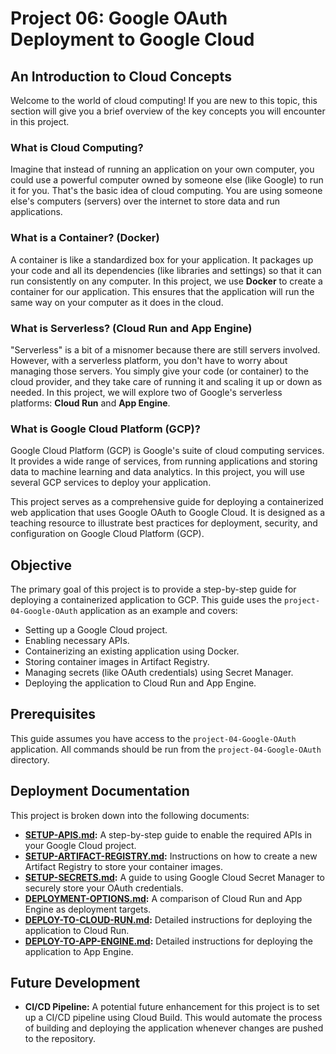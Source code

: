 # Project 06: Google OAuth Deployment to Google Cloud

## An Introduction to Cloud Concepts

Welcome to the world of cloud computing! If you are new to this topic, this section will give you a brief overview of the key concepts you will encounter in this project.

### What is Cloud Computing?

Imagine that instead of running an application on your own computer, you could use a powerful computer owned by someone else (like Google) to run it for you. That's the basic idea of cloud computing. You are using someone else's computers (servers) over the internet to store data and run applications.

### What is a Container? (Docker)

A container is like a standardized box for your application. It packages up your code and all its dependencies (like libraries and settings) so that it can run consistently on any computer. In this project, we use **Docker** to create a container for our application. This ensures that the application will run the same way on your computer as it does in the cloud.

### What is Serverless? (Cloud Run and App Engine)

"Serverless" is a bit of a misnomer because there are still servers involved. However, with a serverless platform, you don't have to worry about managing those servers. You simply give your code (or container) to the cloud provider, and they take care of running it and scaling it up or down as needed. In this project, we will explore two of Google's serverless platforms: **Cloud Run** and **App Engine**.

### What is Google Cloud Platform (GCP)?

Google Cloud Platform (GCP) is Google's suite of cloud computing services. It provides a wide range of services, from running applications and storing data to machine learning and data analytics. In this project, you will use several GCP services to deploy your application.

This project serves as a comprehensive guide for deploying a containerized web application that uses Google OAuth to Google Cloud. It is designed as a teaching resource to illustrate best practices for deployment, security, and configuration on Google Cloud Platform (GCP).

## Objective

The primary goal of this project is to provide a step-by-step guide for deploying a containerized application to GCP. This guide uses the `project-04-Google-OAuth` application as an example and covers:

*   Setting up a Google Cloud project.
*   Enabling necessary APIs.
*   Containerizing an existing application using Docker.
*   Storing container images in Artifact Registry.
*   Managing secrets (like OAuth credentials) using Secret Manager.
*   Deploying the application to Cloud Run and App Engine.

## Prerequisites

This guide assumes you have access to the `project-04-Google-OAuth` application. All commands should be run from the `project-04-Google-OAuth` directory.

## Deployment Documentation

This project is broken down into the following documents:

*   **[SETUP-APIS.md](SETUP-APIS.md):** A step-by-step guide to enable the required APIs in your Google Cloud project.
*   **[SETUP-ARTIFACT-REGISTRY.md](SETUP-ARTIFACT-REGISTRY.md):** Instructions on how to create a new Artifact Registry to store your container images.
*   **[SETUP-SECRETS.md](SETUP-SECRETS.md):** A guide to using Google Cloud Secret Manager to securely store your OAuth credentials.
*   **[DEPLOYMENT-OPTIONS.md](DEPLOYMENT-OPTIONS.md):** A comparison of Cloud Run and App Engine as deployment targets.
*   **[DEPLOY-TO-CLOUD-RUN.md](DEPLOY-TO-CLOUD-RUN.md):** Detailed instructions for deploying the application to Cloud Run.
*   **[DEPLOY-TO-APP-ENGINE.md](DEPLOY-TO-APP-ENGINE.md):** Detailed instructions for deploying the application to App Engine.

## Future Development

*   **CI/CD Pipeline:** A potential future enhancement for this project is to set up a CI/CD pipeline using Cloud Build. This would automate the process of building and deploying the application whenever changes are pushed to the repository.
